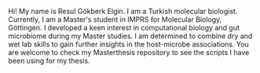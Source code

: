 Hi! My name is Resul Gökberk Elgin. I am a Turkish molecular biologist. Currently, I am a Master's student in IMPRS for Molecular Biology, Göttingen. I developed a keen interest in computational biology and gut microbiome during my Master studies. I am determined to combine dry and wet lab skills to gain further insights in the host-microbe associations. You are welcome to check my Masterthesis repository to see the scripts I have been using for my thesis. 

<!---
resulelgin/resulelgin is a ✨ special ✨ repository because its `README.md` (this file) appears on your GitHub profile.
You can click the Preview link to take a look at your changes.
--->
